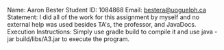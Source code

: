 Name: Aaron Bester 
Student ID: 1084868 
Email: bestera@uoguelph.ca 
Statement: I did all of the work for this assignment by myself and no external help was used besides TA's, the professor, and JavaDocs. 
Execution Instructions: Simply use gradle build to compile it and use java -jar build/libs/A3.jar to execute the program. 